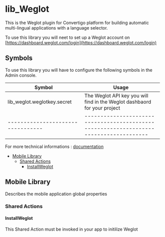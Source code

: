 


# lib_Weglot

This is the Weglot plugin for Convertigo platform for building automatic multi-lingual applications with a language selector.

To use this library you will neet to set up a Weglot account  on [https://dashboard.weglot.com/login](https://dashboard.weglot.com/login)

## Symbols

To use this library you will have to configure the following symbols in the Admin console.

| Symbol | Usage |
|----------|---------|
|lib_weglot.weglotkey.secret  | The Weglot API key you will find in the Weglot dashbaord for your project |
|---------------------------------|--------------------------------------------------------------------------------------|




For more technical informations : [documentation](./project.md)

- [Mobile Library](#mobile-library)
    - [Shared Actions](#shared-actions)
        - [InstallWeglot](#installweglot)


## Mobile Library

Describes the mobile application global properties

### Shared Actions

#### InstallWeglot

This Shared Action must be invoked in your app to initilize Weglot



